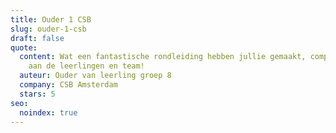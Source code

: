 ```yaml
---
title: Ouder 1 CSB
slug: ouder-1-csb
draft: false
quote:
  content: Wat een fantastische rondleiding hebben jullie gemaakt, complimenten
    aan de leerlingen en team!
  auteur: Ouder van leerling groep 8
  company: CSB Amsterdam
  stars: 5
seo:
  noindex: true
---
```

